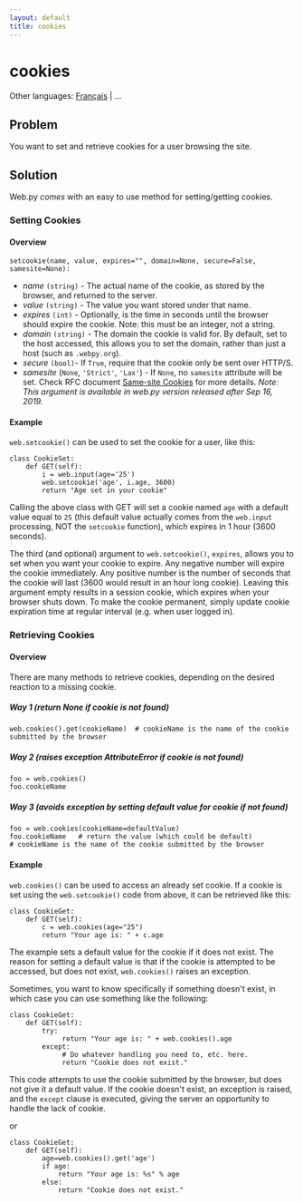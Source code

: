 ```yaml
---
layout: default
title: cookies
---
```


# cookies

Other languages: [Français](/../cookbook/cookies.fr) | ...

## Problem

You want to set and retrieve cookies for a user browsing the site.

## Solution

Web.py *comes* with an easy to use method for setting/getting cookies.

### Setting Cookies
#### Overview

```
setcookie(name, value, expires="", domain=None, secure=False, samesite=None):
```

* *name* `(string)` - The actual name of the cookie, as stored by the browser, and returned to the server.
* *value* `(string)` - The value you want stored under that name.
* *expires* `(int)` - Optionally, is the time in seconds until the browser should expire the cookie.  Note: this must be an integer, not a string.
* *domain* `(string)` - The domain the cookie is valid for. By default, set to the host accessed, this allows you to set the domain, rather than just a host (such as `.webpy.org`).
* *secure* `(bool)`- If `True`, require that the cookie only be sent over HTTP/S.
* *samesite* (`None`, `'Strict'`, `'Lax'`) - If `None`, no `samesite` attribute will be set. Check RFC document [Same-site Cookies](https://tools.ietf.org/html/draft-west-first-party-cookies-07) for more details. *Note: This argument is available in web.py version released after Sep 16, 2019.*

#### Example

`web.setcookie()` can be used to set the cookie for a user, like this:

```
class CookieSet:
    def GET(self):
        i = web.input(age='25')
        web.setcookie('age', i.age, 3600)
        return "Age set in your cookie"
```

Calling the above class with GET will set a cookie named `age` with a default value equal to `25` (this default value actually comes from the `web.input` processing, NOT the `setcookie` function), which expires in 1 hour (3600 seconds).

The third (and optional) argument to `web.setcookie()`, `expires`, allows you to set when you want your cookie to expire.  Any negative number will expire the cookie immediately.  Any positive number is the number of seconds that the cookie will last (3600 would result in an hour long cookie).  Leaving this argument empty results in a session cookie, which expires when your browser shuts down.  To make the cookie permanent, simply update cookie expiration time at regular interval (e.g. when user logged in).

### Retrieving Cookies
#### Overview

There are many methods to retrieve cookies, depending on the desired reaction to a missing cookie.

##### Way 1 (return None if cookie is not found)

```
web.cookies().get(cookieName)  # cookieName is the name of the cookie submitted by the browser
```

##### Way 2 (raises exception AttributeError if cookie is not found)

```
foo = web.cookies()
foo.cookieName
```

##### Way 3 (avoids exception by setting default value for cookie if not found)

```
foo = web.cookies(cookieName=defaultValue)
foo.cookieName   # return the value (which could be default)
# cookieName is the name of the cookie submitted by the browser
```

#### Example

`web.cookies()` can be used to access an already set cookie. If a cookie is set using the `web.setcookie()` code from above, it can be retrieved like this:

```
class CookieGet:
    def GET(self):
        c = web.cookies(age="25")
        return "Your age is: " + c.age
```

The example sets a default value for the cookie if it does not exist. The reason for setting a default value is that if the cookie is attempted to be accessed, but does not exist, `web.cookies()` raises an exception.

Sometimes, you want to know specifically if something doesn't exist, in which case you can use something like the following:

```
class CookieGet:
    def GET(self):
        try:
             return "Your age is: " + web.cookies().age
        except:
             # Do whatever handling you need to, etc. here.
             return "Cookie does not exist."
```

This code attempts to use the cookie submitted by the browser, but does not give it a default value.  If the cookie doesn't exist, an exception is raised, and the `except` clause is executed, giving the server an opportunity to handle the lack of cookie.

or

```
class CookieGet:
    def GET(self):
        age=web.cookies().get('age')
        if age:
            return "Your age is: %s" % age
        else:
            return "Cookie does not exist."
```
